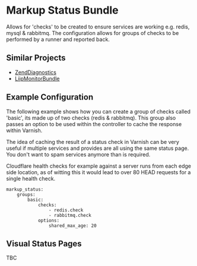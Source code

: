 # Markup Status Bundle

Allows for 'checks' to be created to ensure services are working e.g. redis, mysql & rabbitmq.
The configuration allows for groups of checks to be performed by a runner and reported back.

## Similar Projects

- [ZendDiagnostics](https://github.com/zendframework/ZendDiagnostics)
- [LiipMonitorBundle](https://github.com/liip/LiipMonitorBundle)

## Example Configuration
The following example shows how you can create a group of checks called 'basic', its made
up of two checks (redis & rabbitmq). This group also passes an option to be used within the
controller to cache the response within Varnish.

The idea of caching the result of a status check in Varnish can be very useful if multiple
services and provides are all using the same status page. You don't want to spam services anymore
than is required.

Cloudflare health checks for example against a server runs from each edge side location, as of witting this
it would lead to over 80 HEAD requests for a single health check.

```
markup_status:
    groups:
        basic:
            checks:
                - redis.check
                - rabbitmq.check
            options:
                shared_max_age: 20

```

## Visual Status Pages
TBC
